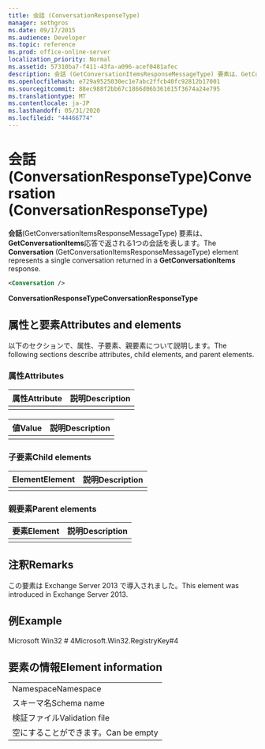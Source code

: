 ```yaml
---
title: 会話 (ConversationResponseType)
manager: sethgros
ms.date: 09/17/2015
ms.audience: Developer
ms.topic: reference
ms.prod: office-online-server
localization_priority: Normal
ms.assetid: 57310ba7-f411-43fa-a096-acef0481afec
description: 会話 (GetConversationItemsResponseMessageType) 要素は、GetConversationItems 応答で返される1つの会話を表します。
ms.openlocfilehash: e729a9525030ec1e7abc2ffcb40fc92812b17001
ms.sourcegitcommit: 88ec988f2bb67c1866d06b361615f3674a24e795
ms.translationtype: MT
ms.contentlocale: ja-JP
ms.lasthandoff: 05/31/2020
ms.locfileid: "44466774"
---
```

# <a name="conversation-conversationresponsetype"></a><span data-ttu-id="b59e1-103">会話 (ConversationResponseType)</span><span class="sxs-lookup"><span data-stu-id="b59e1-103">Conversation (ConversationResponseType)</span></span>

<span data-ttu-id="b59e1-104">**会話**(GetConversationItemsResponseMessageType) 要素は、 **GetConversationItems**応答で返される1つの会話を表します。</span><span class="sxs-lookup"><span data-stu-id="b59e1-104">The **Conversation** (GetConversationItemsResponseMessageType) element represents a single conversation returned in a **GetConversationItems** response.</span></span> 
  
```XML
<Conversation />
```

 <span data-ttu-id="b59e1-105">**ConversationResponseType**</span><span class="sxs-lookup"><span data-stu-id="b59e1-105">**ConversationResponseType**</span></span>
## <a name="attributes-and-elements"></a><span data-ttu-id="b59e1-106">属性と要素</span><span class="sxs-lookup"><span data-stu-id="b59e1-106">Attributes and elements</span></span>

<span data-ttu-id="b59e1-107">以下のセクションで、属性、子要素、親要素について説明します。</span><span class="sxs-lookup"><span data-stu-id="b59e1-107">The following sections describe attributes, child elements, and parent elements.</span></span>
  
### <a name="attributes"></a><span data-ttu-id="b59e1-108">属性</span><span class="sxs-lookup"><span data-stu-id="b59e1-108">Attributes</span></span>

|<span data-ttu-id="b59e1-109">**属性**</span><span class="sxs-lookup"><span data-stu-id="b59e1-109">**Attribute**</span></span>|<span data-ttu-id="b59e1-110">**説明**</span><span class="sxs-lookup"><span data-stu-id="b59e1-110">**Description**</span></span>|
|:-----|:-----|
|||
   
#### 

|<span data-ttu-id="b59e1-111">**値**</span><span class="sxs-lookup"><span data-stu-id="b59e1-111">**Value**</span></span>|<span data-ttu-id="b59e1-112">**説明**</span><span class="sxs-lookup"><span data-stu-id="b59e1-112">**Description**</span></span>|
|:-----|:-----|
|||
   
### <a name="child-elements"></a><span data-ttu-id="b59e1-113">子要素</span><span class="sxs-lookup"><span data-stu-id="b59e1-113">Child elements</span></span>

|<span data-ttu-id="b59e1-114">**Element**</span><span class="sxs-lookup"><span data-stu-id="b59e1-114">**Element**</span></span>|<span data-ttu-id="b59e1-115">**説明**</span><span class="sxs-lookup"><span data-stu-id="b59e1-115">**Description**</span></span>|
|:-----|:-----|
|||
   
### <a name="parent-elements"></a><span data-ttu-id="b59e1-116">親要素</span><span class="sxs-lookup"><span data-stu-id="b59e1-116">Parent elements</span></span>

|<span data-ttu-id="b59e1-117">**要素**</span><span class="sxs-lookup"><span data-stu-id="b59e1-117">**Element**</span></span>|<span data-ttu-id="b59e1-118">**説明**</span><span class="sxs-lookup"><span data-stu-id="b59e1-118">**Description**</span></span>|
|:-----|:-----|
|||
   
## <a name="remarks"></a><span data-ttu-id="b59e1-119">注釈</span><span class="sxs-lookup"><span data-stu-id="b59e1-119">Remarks</span></span>

<span data-ttu-id="b59e1-120">この要素は Exchange Server 2013 で導入されました。</span><span class="sxs-lookup"><span data-stu-id="b59e1-120">This element was introduced in Exchange Server 2013.</span></span>
  
## <a name="example"></a><span data-ttu-id="b59e1-121">例</span><span class="sxs-lookup"><span data-stu-id="b59e1-121">Example</span></span>

<span data-ttu-id="b59e1-122">Microsoft Win32 # 4</span><span class="sxs-lookup"><span data-stu-id="b59e1-122">Microsoft.Win32.RegistryKey#4</span></span>
  
## <a name="element-information"></a><span data-ttu-id="b59e1-123">要素の情報</span><span class="sxs-lookup"><span data-stu-id="b59e1-123">Element information</span></span>

||
|:-----|
|<span data-ttu-id="b59e1-124">Namespace</span><span class="sxs-lookup"><span data-stu-id="b59e1-124">Namespace</span></span>  <br/> |
|<span data-ttu-id="b59e1-125">スキーマ名</span><span class="sxs-lookup"><span data-stu-id="b59e1-125">Schema name</span></span>  <br/> |
|<span data-ttu-id="b59e1-126">検証ファイル</span><span class="sxs-lookup"><span data-stu-id="b59e1-126">Validation file</span></span>  <br/> |
|<span data-ttu-id="b59e1-127">空にすることができます。</span><span class="sxs-lookup"><span data-stu-id="b59e1-127">Can be empty</span></span>  <br/> |
   


